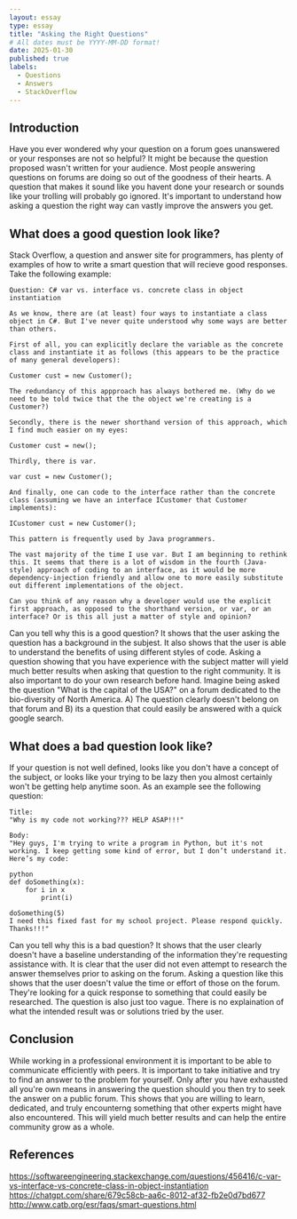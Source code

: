 ```yaml
---
layout: essay
type: essay
title: "Asking the Right Questions"
# All dates must be YYYY-MM-DD format!
date: 2025-01-30
published: true
labels:
  - Questions
  - Answers
  - StackOverflow
---
```


## Introduction

Have you ever wondered why your question on a forum goes unanswered or your responses are not so helpful? It might be because the question proposed wasn't written for your audience. Most people answering questions on forums are doing so out of the goodness of their hearts. A question that makes it sound like you havent done your research or sounds like your trolling will probably go ignored. It's important to understand how asking a question the right way can vastly improve the answers you get.

## What does a good question look like?

Stack Overflow, a question and answer site for programmers, has plenty of examples of how to write a smart question that will recieve good responses. Take the following example:

```
Question: C# var vs. interface vs. concrete class in object instantiation

As we know, there are (at least) four ways to instantiate a class object in C#. But I've never quite understood why some ways are better than others.

First of all, you can explicitly declare the variable as the concrete class and instantiate it as follows (this appears to be the practice of many general developers):

Customer cust = new Customer();

The redundancy of this appproach has always bothered me. (Why do we need to be told twice that the the object we're creating is a Customer?)

Secondly, there is the newer shorthand version of this approach, which I find much easier on my eyes:

Customer cust = new();

Thirdly, there is var.

var cust = new Customer();

And finally, one can code to the interface rather than the concrete class (assuming we have an interface ICustomer that Customer implements):

ICustomer cust = new Customer();

This pattern is frequently used by Java programmers.

The vast majority of the time I use var. But I am beginning to rethink this. It seems that there is a lot of wisdom in the fourth (Java-style) approach of coding to an interface, as it would be more dependency-injection friendly and allow one to more easily substitute out different implementations of the object.

Can you think of any reason why a developer would use the explicit first approach, as opposed to the shorthand version, or var, or an interface? Or is this all just a matter of style and opinion?
```

Can you tell why this is a good question? It shows that the user asking the question has a background in the subjest. It also shows that the user is able to understand the benefits of using different styles of code. Asking a question showing that you have experience with the subject matter will yield much better results when asking that question to the right community. It is also important to do your own research before hand. Imagine being asked the question "What is the capital of the USA?" on a forum dedicated to the bio-diversity of North America. A) The question clearly doesn't belong on that forum and B) its a question that could easily be answered with a quick google search.

## What does a bad question look like?

If your question is not well defined, looks like you don't have a concept of the subject, or looks like your trying to be lazy then you almost certainly won't be getting help anytime soon. As an example see the following question:

```
Title:
"Why is my code not working??? HELP ASAP!!!"

Body:
"Hey guys, I'm trying to write a program in Python, but it's not working. I keep getting some kind of error, but I don’t understand it. Here’s my code:

python
def doSomething(x):
    for i in x
        print(i)

doSomething(5)
I need this fixed fast for my school project. Please respond quickly. Thanks!!!"
```

Can you tell why this is a bad question? It shows that the user clearly doesn't have a baseline understanding of the information they're requesting assistance with. It is clear that the user did not even attempt to research the answer themselves prior to asking on the forum. Asking a question like this shows that the user doesn't value the time or effort of those on the forum. They're looking for a quick response to something that could easily be researched. The question is also just too vague. There is no explaination of what the intended result was or solutions tried by the user.

## Conclusion

While working in a professional environment it is important to be able to communicate efficiently with peers. It is important to take initiative and try to find an answer to the problem for yourself. Only after you have exhausted all you're own means in answering the question should you then try to seek the answer on a public forum. This shows that you are willing to learn, dedicated, and truly encounterng something that other experts might have also encountered. This will yield much better results and can help the entire community grow as a whole.

## References
https://softwareengineering.stackexchange.com/questions/456416/c-var-vs-interface-vs-concrete-class-in-object-instantiation
https://chatgpt.com/share/679c58cb-aa6c-8012-af32-fb2e0d7bd677
http://www.catb.org/esr/faqs/smart-questions.html

